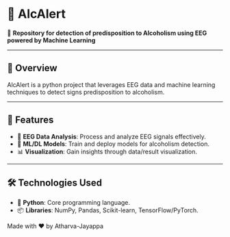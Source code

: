 # 🍺 AlcAlert

🚀 **Repository for detection of predisposition to Alcoholism using EEG powered by Machine Learning**

---

## 📖 Overview

AlcAlert is a python project that leverages EEG data and machine learning techniques to detect signs predisposition to alcoholism.

---

## 🧠 Features

- 🧬 **EEG Data Analysis**: Process and analyze EEG signals effectively.
- 🤖 **ML/DL Models**: Train and deploy models for alcoholism detection.
- 📊 **Visualization**: Gain insights through data/result visualization.

---


## 🛠️ Technologies Used

- 🐍 **Python**: Core programming language.
- 📦 **Libraries**: NumPy, Pandas, Scikit-learn, TensorFlow/PyTorch.


Made with ❤️ by Atharva-Jayappa